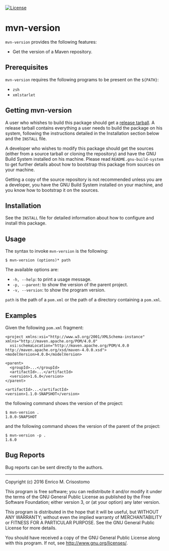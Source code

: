 [![License](https://img.shields.io/badge/license-GPL--3.0-blue.svg?style=flat)](https://github.com/emcrisostomo/mvn-version/blob/master/LICENSE)

mvn-version
===========

`mvn-version` provides the following features:

  * Get the version of a Maven repository.

Prerequisites
-------------

`mvn-version` requires the following programs to be present on the `${PATH}`:

  * `zsh`
  * `xmlstarlet`

Getting mvn-version
-------------------

A user who whishes to build this package should get a
[release tarball][release].  A release tarball contains everything a user needs
to build the package on his system, following the instructions detailed in the
Installation section below and the `INSTALL` file.

A developer who wishes to modify this package should get the sources (either
from a source tarball or cloning the repository) and have the GNU Build System
installed on his machine.  Please read `README.gnu-build-system` to get further
details about how to bootstrap this package from sources on your machine.

Getting a copy of the source repository is not recommended unless you are a
developer, you have the GNU Build System installed on your machine, and you know
how to bootstrap it on the sources.

[release]: https://github.com/emcrisostomo/mvn-version/releases

Installation
------------

See the `INSTALL` file for detailed information about how to configure and
install this package.

Usage
-----

The syntax to invoke `mvn-version` is the following:

    $ mvn-version (options)* path

The available options are:

  * `-h, --help`: to print a usage message.
  * `-p, --parent`: to show the version of the parent project.
  * `-v, --version`: to show the program version.

`path` is the path of a `pom.xml` or the path of a directory containing a
`pom.xml`.

Examples
--------

Given the following `pom.xml` fragment:

    <project xmlns:xsi="http://www.w3.org/2001/XMLSchema-instance" xmlns="http://maven.apache.org/POM/4.0.0"
      xsi:schemaLocation="http://maven.apache.org/POM/4.0.0 http://maven.apache.org/xsd/maven-4.0.0.xsd">
    <modelVersion>4.0.0</modelVersion>

    <parent>
      <groupId>...</groupId>
      <artifactId>...</artifactId>
      <version>1.6.0</version>
    </parent>

    <artifactId>...</artifactId>
    <version>1.1.0-SNAPSHOT</version>

the following command shows the version of the project:

    $ mvn-version .
    1.0.0-SNAPSHOT

and the following command shows the version of the parent of the project:

    $ mvn-version -p .
    1.6.0

Bug Reports
-----------

Bug reports can be sent directly to the authors.

-----

Copyright (c) 2016 Enrico M. Crisostomo

This program is free software; you can redistribute it and/or modify it under
the terms of the GNU General Public License as published by the Free Software
Foundation; either version 3, or (at your option) any later version.

This program is distributed in the hope that it will be useful, but WITHOUT ANY
WARRANTY; without even the implied warranty of MERCHANTABILITY or FITNESS FOR A
PARTICULAR PURPOSE.  See the GNU General Public License for more details.

You should have received a copy of the GNU General Public License along with
this program.  If not, see <http://www.gnu.org/licenses/>.
